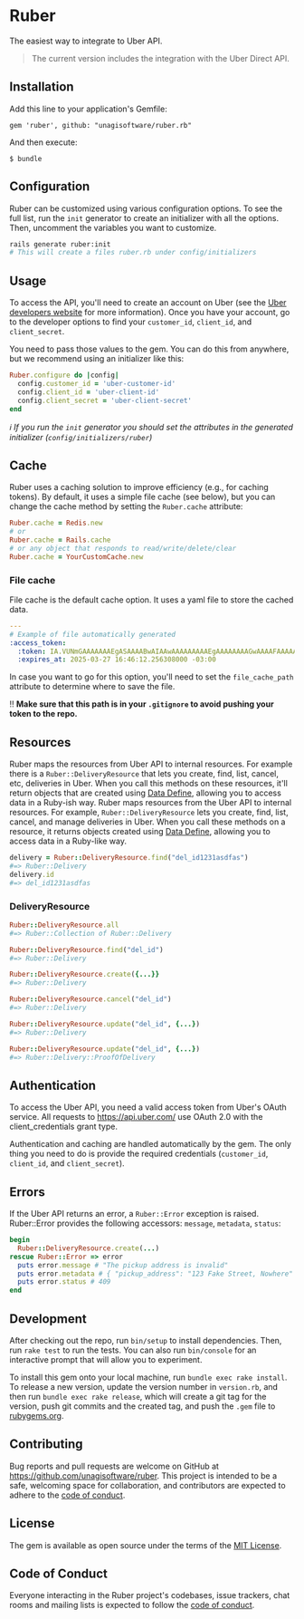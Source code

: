 # Ruber

The easiest way to integrate to Uber API.

> The current version includes the integration with the Uber Direct API.

## Installation

Add this line to your application's Gemfile:

```
gem 'ruber', github: "unagisoftware/ruber.rb"
```

And then execute:

```
$ bundle
```
## Configuration
Ruber can be customized using various configuration options. To see the full list, run the `init` generator to create an initializer with all the options. Then, uncomment the variables you want to customize.

```bash
rails generate ruber:init
# This will create a files ruber.rb under config/initializers 
```

## Usage

To access the API, you'll need to create an account on Uber (see the [Uber developers website](https://developer.uber.com) for more information). Once you have your account, go to the developer options to find your `customer_id`, `client_id`, and `client_secret`.

You need to pass those values to the gem. You can do this from anywhere, but we recommend using an initializer like this:

```ruby
Ruber.configure do |config|
  config.customer_id = 'uber-customer-id'
  config.client_id = 'uber-client-id'
  config.client_secret = 'uber-client-secret'
end
```

_ℹ️ If you run the `init` generator you should set the attributes in the generated initializer (`config/initializers/ruber`)_

## Cache
Ruber uses a caching solution to improve efficiency (e.g., for caching tokens). By default, it uses a simple file cache (see below), but you can change the cache method by setting the `Ruber.cache` attribute:

```ruby
Ruber.cache = Redis.new
# or
Ruber.cache = Rails.cache
# or any object that responds to read/write/delete/clear
Ruber.cache = YourCustomCache.new
```

### File cache

File cache is the default cache option. It uses a yaml file to store the cached data.

```yml
---
# Example of file automatically generated
:access_token:
  :token: IA.VUNmGAAAAAAAEgASAAAABwAIAAwAAAAAAAAAEgAAAAAAAAGwAAAAFAAAAAAADgAQAAQAAAAIAAwAAAAOAAAAhAAAABwAAAAEAAAAEAAAAKbivxMQNu9xZfQn_LJeh75fAAAAcqjQlrRGJjknFRPDLARG0Uj0kIvmkIh7cy_HI8cPjKMP4ja0xAvKLSJ1H9eU1ALQJkExzcMwvMkPyVjpSm-c4Wk1S__oSOK_pkAX1kywZr8sBpP_gtPwBhrz3SF8L6YADAAAALkCO6lUHox2Dp907iQAAABiMGQ4NTgwMy0zOGEwLTQyYjMtODA2ZS03YTRjZjhlMTk2ZWU
  :expires_at: 2025-03-27 16:46:12.256308000 -03:00
```

In case you want to go for this option, you'll need to set the `file_cache_path` attribute to determine where to save the file. 

‼️ **Make sure that this path is in your `.gitignore` to avoid pushing your token to the repo.**

## Resources

Ruber maps the resources from Uber API to internal resources. For example there is a `Ruber::DeliveryResource` that lets you create, find, list, cancel, etc, deliveries in Uber. When you call this methods on these resources, it'll return objects that are created using [Data Define](https://docs.ruby-lang.org/en/3.2/Data.html), allowing you to access data in a Ruby-ish way.
Ruber maps resources from the Uber API to internal resources. For example, `Ruber::DeliveryResource` lets you create, find, list, cancel, and manage deliveries in Uber. When you call these methods on a resource, it returns objects created using [Data Define](https://docs.ruby-lang.org/en/3.2/Data.html), allowing you to access data in a Ruby-like way.

```ruby
delivery = Ruber::DeliveryResource.find("del_id1231asdfas")
#=> Ruber::Delivery
delivery.id
#=> del_id1231asdfas
```

### DeliveryResource

```ruby
Ruber::DeliveryResource.all
#=> Ruber::Collection of Ruber::Delivery

Ruber::DeliveryResource.find("del_id")
#=> Ruber::Delivery

Ruber::DeliveryResource.create({...}}
#=> Ruber::Delivery

Ruber::DeliveryResource.cancel("del_id")
#=> Ruber::Delivery

Ruber::DeliveryResource.update("del_id", {...})
#=> Ruber::Delivery

Ruber::DeliveryResource.update("del_id", {...})
#=> Ruber::Delivery::ProofOfDelivery
```

## Authentication
To access the Uber API, you need a valid access token from Uber's OAuth service. All requests to https://api.uber.com/ use OAuth 2.0 with the client_credentials grant type.

Authentication and caching are handled automatically by the gem. The only thing you need to do is provide the required credentials (`customer_id`, `client_id`, and `client_secret`).

## Errors
If the Uber API returns an error, a `Ruber::Error` exception is raised. Ruber::Error provides the following accessors: `message`, `metadata`, `status`:

```ruby
begin
  Ruber::DeliveryResource.create(...)
rescue Ruber::Error => error
  puts error.message # "The pickup address is invalid"
  puts error.metadata # { "pickup_address": "123 Fake Street, Nowhere" }
  puts error.status # 409
end
```

## Development

After checking out the repo, run `bin/setup` to install dependencies. Then, run `rake test` to run the tests. You can also run `bin/console` for an interactive prompt that will allow you to experiment.

To install this gem onto your local machine, run `bundle exec rake install`. To release a new version, update the version number in `version.rb`, and then run `bundle exec rake release`, which will create a git tag for the version, push git commits and the created tag, and push the `.gem` file to [rubygems.org](https://rubygems.org).

## Contributing

Bug reports and pull requests are welcome on GitHub at https://github.com/unagisoftware/ruber. This project is intended to be a safe, welcoming space for collaboration, and contributors are expected to adhere to the [code of conduct](https://github.com/unagisoftware/ruber/blob/master/CODE_OF_CONDUCT.md).

## License

The gem is available as open source under the terms of the [MIT License](https://opensource.org/licenses/MIT).

## Code of Conduct

Everyone interacting in the Ruber project's codebases, issue trackers, chat rooms and mailing lists is expected to follow the [code of conduct](https://github.com/unagisoftware/ruber/blob/master/CODE_OF_CONDUCT.md).

